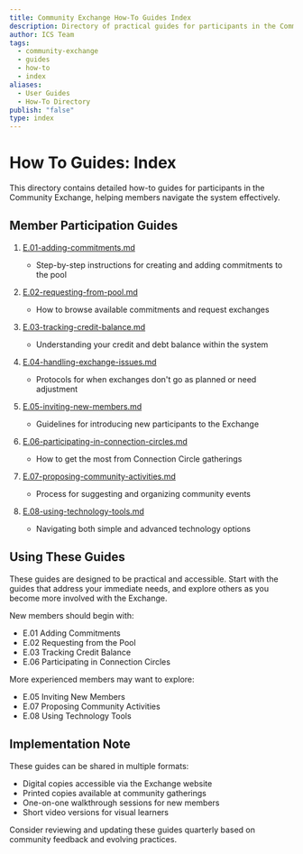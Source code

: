 ```yaml
---
title: Community Exchange How-To Guides Index
description: Directory of practical guides for participants in the Community Exchange system
author: ICS Team
tags:
  - community-exchange
  - guides
  - how-to
  - index
aliases:
  - User Guides
  - How-To Directory
publish: "false"
type: index
---
```


# How To Guides: Index

This directory contains detailed how-to guides for participants in the Community Exchange, helping members navigate the system effectively.

## Member Participation Guides

1. [E.01-adding-commitments.md](/notes/ics/ccc/v0.2/E-Guides/E.01-adding-commitments.md)
   - Step-by-step instructions for creating and adding commitments to the pool

2. [E.02-requesting-from-pool.md](/notes/ics/ccc/v0.2/E-Guides/E.02-requesting-from-pool.md)
   - How to browse available commitments and request exchanges

3. [E.03-tracking-credit-balance.md](/notes/ics/ccc/v0.2/E-Guides/E.03-tracking-credit-balance.md)
   - Understanding your credit and debt balance within the system

4. [E.04-handling-exchange-issues.md](/notes/ics/ccc/v0.2/E-Guides/E.04-handling-exchange-issues.md)
   - Protocols for when exchanges don't go as planned or need adjustment

5. [E.05-inviting-new-members.md](/notes/ics/ccc/v0.2/E-Guides/E.05-inviting-new-members.md)
   - Guidelines for introducing new participants to the Exchange

6. [E.06-participating-in-connection-circles.md](/notes/ics/ccc/v0.2/E-Guides/E.06-participating-in-connection-commons.md)
   - How to get the most from Connection Circle gatherings

7. [E.07-proposing-community-activities.md](/notes/ics/ccc/v0.2/E-Guides/E.07-proposing-community-activities.md)
   - Process for suggesting and organizing community events

8. [E.08-using-technology-tools.md](/notes/ics/ccc/v0.2/E-Guides/E.08-using-technology-tools.md)
   - Navigating both simple and advanced technology options

## Using These Guides

These guides are designed to be practical and accessible. Start with the guides that address your immediate needs, and explore others as you become more involved with the Exchange.

New members should begin with:
- E.01 Adding Commitments
- E.02 Requesting from the Pool
- E.03 Tracking Credit Balance
- E.06 Participating in Connection Circles

More experienced members may want to explore:
- E.05 Inviting New Members
- E.07 Proposing Community Activities
- E.08 Using Technology Tools

## Implementation Note

These guides can be shared in multiple formats:
- Digital copies accessible via the Exchange website
- Printed copies available at community gatherings
- One-on-one walkthrough sessions for new members
- Short video versions for visual learners

Consider reviewing and updating these guides quarterly based on community feedback and evolving practices.